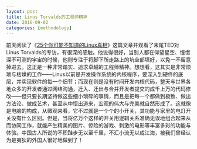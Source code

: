 ```yaml
---
layout: post
title: Linus Torvalds的工程师精神
date: 2016-09-02
categories: [methodology]
---
```


前天阅读了《[25个你可能不知道的Linux真相](https://news.cnblogs.com/n/552716/)》这篇文章并观看了末尾TED对Linus Torvalds的专访，有很深的感触。他说得很好，当别人都在仰望星空、憧憬深不可测的宇宙的时候，他则专注于将脚下所走路上的坑全部填好，以免一不留意掉进去。这正是一种非常踏实、追求卓越的工程师精神。想想看，这其实是非常烦琐与枯燥的工作——Linus以前是开发操作系统的内核程序，要深入到硬件的底层，并实现软件的每一个细节；而现在则是没有时间开发内核代码，整天与世界各地众多的开发者通过网络沟通，迁入、迁出与合并开发者提交的成千上万的代码修改——但只要长期坚持做这些细小琐碎的事情，而且是把每一个都做到极致、做出方法论、做成艺术，甚至从中悟出道来，宏观的伟大与完美就自然形成了。这就像是电脑的构成，从微观来看，它不过就是一个个的小开关，其功能与家里的电灯开关没有什么区别。但是，当将亿万个这样的开关用逻辑关系准确无误地组合起来从而协同工作，就能产生精美的图片、惊险的游戏、刺激的电影等丰富多彩的功能与体验。中国古人所说的不积跬步无以至千里，不汇小流无以成江海，被我们曾经认为是夷狄的外国人很好地做到了！
